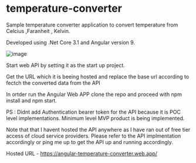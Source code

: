 # temperature-converter
Sample temperature converter application to convert temperature from Celcius ,Faranheit , Kelvin.

Developed using .Net Core 3.1 and Angular version 9.


![image](https://user-images.githubusercontent.com/22972311/116810359-fc1e8200-ab60-11eb-812b-76261cfa5397.png)


Start web API by setting it as the start up project.

Get the URL which it is beeing hosted and replace the base url according to fectch the converted data from the API

In ortder run the Angular Web APP clone the repo and proceed with npm install and npm start.

PS : Didnt add Authentication bearer token for the API because it is POC level implementations. Minimum level MVP product is being implemented.

Note that that I havent hosted the API anywhere as I have ran out of free tier access of cloud service providers. Please refer to the API implmentation accordingly or ping
me up to get the API up and running accordingly.

Hosted URL - https://angular-temperature-converter.web.app/

